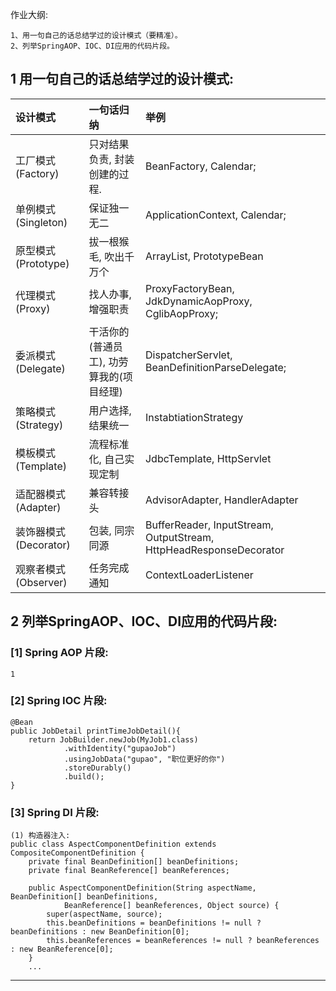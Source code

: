 作业大纲:

```
1、用一句自己的话总结学过的设计模式（要精准）。
2、列举SpringAOP、IOC、DI应用的代码片段。
```

## 1 用一句自己的话总结学过的设计模式:

| 设计模式 | 一句话归纳 | 举例 |
| :--- | :--- | :--- |
| 工厂模式\(Factory\) | 只对结果负责, 封装创建的过程. | BeanFactory, Calendar; |
| 单例模式\(Singleton\) | 保证独一无二 | ApplicationContext, Calendar; |
| 原型模式\(Prototype\) | 拔一根猴毛, 吹出千万个 | ArrayList, PrototypeBean |
| 代理模式\(Proxy\) | 找人办事, 增强职责 | ProxyFactoryBean, JdkDynamicAopProxy, CglibAopProxy; |
| 委派模式\(Delegate\) | 干活你的\(普通员工\), 功劳算我的\(项目经理\) | DispatcherServlet, BeanDefinitionParseDelegate; |
| 策略模式\(Strategy\) | 用户选择, 结果统一 | InstabtiationStrategy |
| 模板模式\(Template\) | 流程标准化, 自己实现定制 | JdbcTemplate, HttpServlet |
| 适配器模式\(Adapter\) | 兼容转接头 | AdvisorAdapter, HandlerAdapter |
| 装饰器模式\(Decorator\) | 包装, 同宗同源 | BufferReader, InputStream, OutputStream, HttpHeadResponseDecorator |
| 观察者模式\(Observer\) | 任务完成通知 | ContextLoaderListener |

## 2 列举SpringAOP、IOC、DI应用的代码片段:

### \[1\] Spring AOP 片段:

```
1
```

### \[2\] Spring IOC 片段:

```
@Bean
public JobDetail printTimeJobDetail(){
    return JobBuilder.newJob(MyJob1.class)
            .withIdentity("gupaoJob")
            .usingJobData("gupao", "职位更好的你")
            .storeDurably()
            .build();
}
```

### \[3\] Spring DI 片段:

```
(1) 构造器注入: 
public class AspectComponentDefinition extends CompositeComponentDefinition {
    private final BeanDefinition[] beanDefinitions;
    private final BeanReference[] beanReferences;

    public AspectComponentDefinition(String aspectName, BeanDefinition[] beanDefinitions, 
            BeanReference[] beanReferences, Object source) {
        super(aspectName, source);
        this.beanDefinitions = beanDefinitions != null ? beanDefinitions : new BeanDefinition[0];
        this.beanReferences = beanReferences != null ? beanReferences : new BeanReference[0];
    }
    ...
```

---



